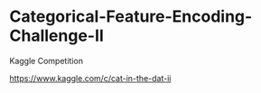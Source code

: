 # Categorical-Feature-Encoding-Challenge-II
Kaggle Competition


https://www.kaggle.com/c/cat-in-the-dat-ii
